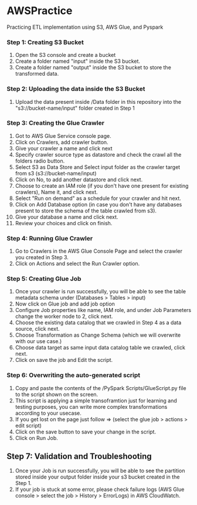 # AWSPractice
Practicing ETL implementation using S3, AWS Glue, and Pyspark

### Step 1: Creating S3 Bucket
1. Open the S3 console and create a bucket
2. Create a folder named "input" inside the S3 bucket.
3. Create a folder named "output" inside the S3 bucket to store the transformed data.

### Step 2: Uploading the data inside the S3 Bucket
1. Upload the data present inside /Data folder in this repository into the "s3://bucket-name/input" folder created in Step 1

### Step 3: Creating the Glue Crawler
1. Got to AWS Glue Service console page.
2. Click on Crawlers, add crawler button.
3. Give your crawler a name and click next
4. Specify crawler source type as datastore and check the crawl all the folders radio button.
5. Select S3 as Data Store and Select input folder as the crawler target from s3 (s3://bucket-name/input)
6. Click on No, to add another datastore and click next.
7. Choose to create an IAM role (if you don't have one present for existing crawlers), Name it, and click next.
8. Select "Run on demand" as a schedule for your crawler and hit next.
9. Click on Add Database option (in case you don't have any databases present to store the schema of the table crawled from s3).
10. Give your database a name and click next.
11. Review your choices and click on finish.

### Step 4: Running Glue Crawler
1. Go to Crawlers in the AWS Glue Console Page and select the crawler you created in Step 3.
2. Click on Actions and select the Run Crawler option.

### Step 5: Creating Glue Job
1. Once your crawler is run successfully, you will be able to see the table metadata schema under (Databases > Tables > input)
2. Now click on Glue job and add job option
3. Configure Job properties like name, IAM role, and under Job Parameters change the worker node to 2, click next.
4. Choose the existing data catalog that we crawled in Step 4 as a data source, click next.
5. Choose Transformation as Change Schema (which we will overwrite with our use case.)
6. Choose data target as same input data catalog table we crawled, click next.
7. Click on save the job and Edit the script.

### Step 6: Overwriting the auto-generated script
1. Copy and paste the contents of the /PySpark Scripts/GlueScript.py file to the script shown on the screen.
2. This script is applying a simple transoframtion just for learning and testing purposes, you can write more complex transformations according to your usecase.
3. If you get lost on the page just follow => (select the glue job > actions > edit script)
4. Click on the save button to save your change in the script.
5. Click on Run Job.

## Step 7: Validation and Troubleshooting
1. Once your Job is run successfully, you will be able to see the partition stored inside your output folder inside your s3 bucket created in the Step 1.
2. If your job is stuck at some error, please check failure logs (AWS Glue console > select the job > History > ErrorLogs) in AWS CloudWatch.
